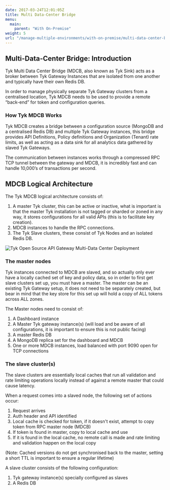 ```yaml
---
date: 2017-03-24T12:01:05Z
title: Multi Data-Center Bridge
menu: 
  main:
    parent: "With On-Premise"
weight: 5
url: "/manage-multiple-environments/with-on-premise/multi-data-center-bridge"
---
```


## <a name="introduction"></a>Multi-Data-Center Bridge: Introduction

Tyk Multi Data Center Bridge (MDCB, also known as Tyk Sink) acts as a broker between Tyk Gateway Instances that are isolated from one another and typically have their own Redis DB.

In order to manage physically separate Tyk Gateway clusters from a centralised location, Tyk MDCB needs to be used to provide a remote “back-end” for token and configuration queries.

### How Tyk MDCB Works

Tyk MDCB creates a bridge between a configuration source (MongoDB and a centralised Redis DB) and multiple Tyk Gateway instances, this bridge provides API Definitions, Policy definitions and Organization (Tenant) rate limits, as well as acting as a data sink for all analytics data gathered by slaved Tyk Gateways.

The communication between instances works through a compressed RPC TCP tunnel between the gateway and MDCB, it is incredibly fast and can handle 10,000’s of transactions per second.

## <a name="logical-architecture"></a>MDCB Logical Architecture

The Tyk MDCB logical architecture consists of:

1.  A master Tyk cluster, this can be active or inactive, what is important is that the master Tyk installation is not tagged or sharded or zoned in any way, it stores configurations for all valid APIs (this is to facilitate key creation).
2.  MDCB instances to handle the RPC connections.
3.  The Tyk Slave clusters, these consist of Tyk Nodes and an isolated Redis DB.

![Tyk Open Source API Gateway Multi-Data Center Deployment][1]

### The master nodes

Tyk instances connected to MDCB are slaved, and so actually only ever have a locally cached set of key and policy data, so in order to first get slave clusters set up, you must have a master. The master can be an existing Tyk Gateway setup, it does not need to be separately created, but bear in mind that the key store for this set up will hold a copy of ALL tokens across ALL zones.

The Master nodes need to consist of:

1.  A Dashboard instance
2.  A Master Tyk gateway instance(s) (will load and be aware of all configurations, it is important to ensure this is not public facing)
3.  A master Redis DB
4.  A MongoDB replica set for the dashboard and MDCB
5.  One or more MDCB instances, load balanced with port 9090 open for TCP connections

### The slave cluster(s)

The slave clusters are essentially local caches that run all validation and rate limiting operations locally instead of against a remote master that could cause latency.

When a request comes into a slaved node, the following set of actions occur:

1.  Request arrives
2.  Auth header and API identified
3.  Local cache is checked for token, if it doesn't exist, attempt to copy token from RPC master node (MDCB)
4.  If token is found in master, copy to local cache and use
5.  If it is found in the local cache, no remote call is made and rate limiting and validation happen on the local copy

(Note: Cached versions do not get synchronised back to the master, setting a short TTL is important to ensure a regular lifetime)

A slave cluster consists of the following configuration:

1.  Tyk gateway instance(s) specially configured as slaves
2.  A Redis DB

[1]: /docs/img/diagrams/mdcbArchitecture.png